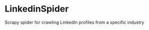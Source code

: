 LinkedinSpider
==============

Scrapy spider for crawling LinkedIn profiles from a specific industry
